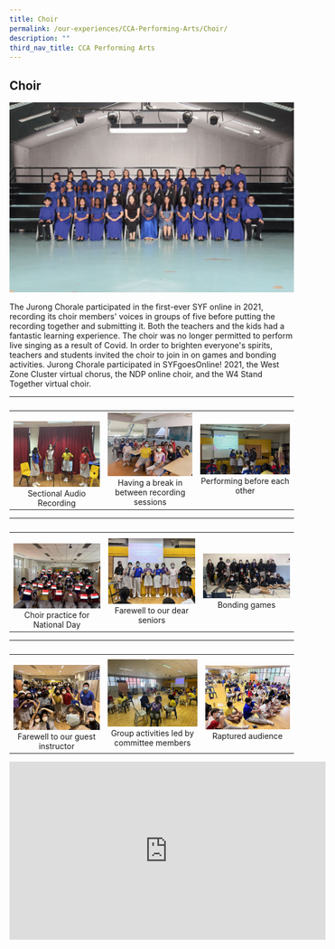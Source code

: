 ```yaml
---
title: Choir
permalink: /our-experiences/CCA-Performing-Arts/Choir/
description: ""
third_nav_title: CCA Performing Arts
---
```

## Choir

![](/images/JSC-Jurong%20Chorale.jpg)

The Jurong Chorale participated in the first-ever SYF online in 2021, recording its choir members' voices in groups of five before putting the recording together and submitting it. Both the teachers and the kids had a fantastic learning experience. The choir was no longer permitted to perform live singing as a result of Covid. In order to brighten everyone's spirits, teachers and students invited the choir to join in on games and bonding activities. Jurong Chorale participated in SYFgoesOnline! 2021, the West Zone Cluster virtual chorus, the NDP online choir, and the W4 Stand Together virtual choir.

|   |   |   |  
|---|---|---|  
| ![](/images/JS-Choir_1.jpg) <center>Sectional Audio Recording</center> | ![](/images/JS2-Choir_2.jpg) <center>Having a break in between recording sessions</center> | ![](/images/JS3-Choir_3.jpg) <center>Performing before each other</center> |


|   |   |   |  
|---|---|---|  
| ![](/images/JS4Choir_4.jpg) <center>Choir practice for National Day</center> | ![](/images/JS5-Choir_5.jpg)<center>Farewell to our dear seniors</center> | ![](/images/JS6-Choir_7.jpg)<center>Bonding games</center> |


|   |   |   |  
|---|---|---|  
| ![](/images/JS_Choir_6.jpg) <center>Farewell to our guest instructor</center> |![](/images/JS_Choir_8.jpg) <center>Group activities led by committee members</center> | ![](/images/JS_Choir_9.jpg) <center>Raptured audience</center> |

<iframe width="560" height="315" src="https://www.youtube.com/embed/1LFx7bpRbYs" title="YouTube video player" frameborder="0" allow="accelerometer; autoplay; clipboard-write; encrypted-media; gyroscope; picture-in-picture; web-share" allowfullscreen></iframe>